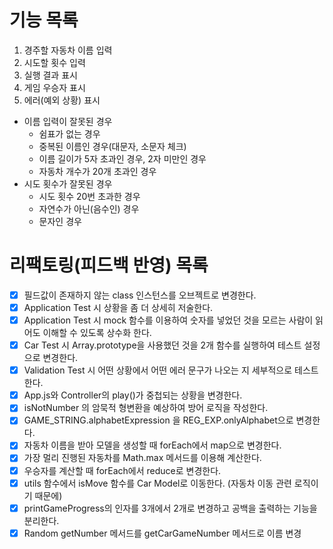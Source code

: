 # 기능 목록

1. 경주할 자동차 이름 입력
2. 시도할 횟수 입력
3. 실행 결과 표시
4. 게임 우승자 표시
5. 에러(예외 상황) 표시

- 이름 입력이 잘못된 경우
  - 쉼표가 없는 경우
  - 중복된 이름인 경우(대문자, 소문자 체크)
  - 이름 길이가 5자 초과인 경우, 2자 미만인 경우
  - 자동차 개수가 20개 초과인 경우
- 시도 횟수가 잘못된 경우
  - 시도 횟수 20번 초과한 경우
  - 자연수가 아닌(음수인) 경우
  - 문자인 경우

# 리팩토링(피드백 반영) 목록

- [x] 필드값이 존재하지 않는 class 인스턴스를 오브젝트로 변경한다.
- [x] Application Test 시 상황을 좀 더 상세히 저술한다.
- [x] Application Test 시 mock 함수를 이용하여 숫자를 넣었던 것을 모르는 사람이 읽어도 이해할 수 있도록 상수화 한다.
- [x] Car Test 시 Array.prototype을 사용했던 것을 2개 함수를 실행하여 테스트 설정으로 변경한다.
- [x] Validation Test 시 어떤 상황에서 어떤 에러 문구가 나오는 지 세부적으로 테스트 한다.
- [x] App.js와 Controller의 play()가 중첩되는 상황을 변경한다.
- [x] isNotNumber 의 암묵적 형변환을 예상하여 방어 로직을 작성한다.
- [x] GAME_STRING.alphabetExpression 을 REG_EXP.onlyAlphabet으로 변경한다.
- [x] 자동차 이름을 받아 모델을 생성할 때 forEach에서 map으로 변경한다.
- [x] 가장 멀리 진행된 자동차를 Math.max 메서드를 이용해 계산한다.
- [x] 우승자를 계산할 때 forEach에서 reduce로 변경한다.
- [x] utils 함수에서 isMove 함수를 Car Model로 이동한다. (자동차 이동 관련 로직이기 때문에)
- [x] printGameProgress의 인자를 3개에서 2개로 변경하고 공백을 출력하는 기능을 분리한다.
- [x] Random getNumber 메서드를 getCarGameNumber 메서드로 이름 변경
<!-- - [ ] Car Test 시 2개 함수를 이용하여 테스트 설정이라면 beforeEach를 사용하여 테스트 한다. X (비동기 함수가 아니기 때문에) -->
